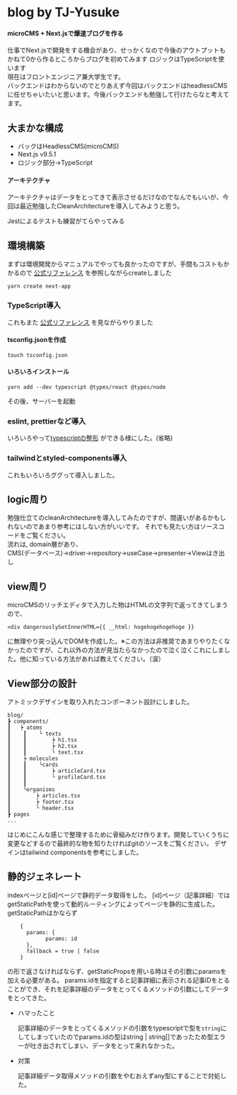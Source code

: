 # blog by TJ-Yusuke
#### microCMS + Next.jsで爆速ブログを作る

仕事でNext.jsで開発をする機会があり、せっかくなので今後のアウトプットもかねて0から作るところからブログを初めてみます
ロジックはTypeScriptを使います<br>
現在はフロントエンジニア兼大学生です。<br>
バックエンドはわからないのでとりあえず今回はバックエンドはheadlessCMSに任せちゃいたいと思います。今後バックエンドも勉強して行けたらなと考えてます。

## 大まかな構成
- バックはHeadlessCMS(microCMS)
- Next.js v9.5.1
- ロジック部分→TypeScript
#### アーキテクチャ
アーキテクチャはデータをとってきて表示させるだけなのでなんでもいいが、今回は最近勉強したCleanArchitectureを導入してみようと思う。

Jestによるテストも練習がてらやってみる


## 環境構築
まずは環境開発からマニュアルでやっても良かったのですが、手間もコストもかかるので [公式リファレンス](https://nextjs.org/docs/getting-started) を参照しながらcreateしました
~~~Linux Kernel Module
yarn create next-app
~~~
### TypeScript導入
これもまた [公式リファレンス](https://nextjs.org/docs/basic-features/typescript) を見ながらやりました
#### tsconfig.jsonを作成
~~~Linux Kernel Module
touch tsconfig.json
~~~
#### いろいろインストール
~~~
yarn add --dev typescript @types/react @types/node
~~~
その後、サーバーを起動

### eslint, prettierなど導入
いろいろやって[typescriptの整形](https://qiita.com/y-w/items/dcf5fb4af52e990109eb#typescript%E3%81%AE%E3%81%9F%E3%82%81%E3%81%AEeslint%E3%81%A8prettier%E3%81%AE%E4%BD%B5%E7%94%A8%E8%A8%AD%E5%AE%9A) ができる様にした。(省略)

### tailwindとstyled-components導入
これもいろいろググって導入しました。

## logic周り
勉強仕立てのcleanArchitectureを導入してみたのですが、間違いがあるかもしれないのであまり参考にはしない方がいいです。
それでも見たい方はソースコードをご覧ください。
<br>流れは, domain層があり、<br>
CMS(データベース)→driver→repository→useCase→presenter→Viewはき出し

## view周り
microCMSのリッチエディタで入力した物はHTMLの文字列で返ってきてしまうので、<br>

`<div dangerouslySetInnerHTML={{ __html: hogehogehogehoge }}`<br>

に無理やり突っ込んでDOMを作成した。※この方法は非推奨であまりやりたくなかったのですが、これ以外の方法が見当たらなかったので泣く泣くこれにしました。他に知っている方法があれば教えてください。（涙）


## View部分の設計
アトミックデザインを取り入れたコンポーネント設計にしました。
```
blog/
┣ components/
┃   ┝ atoms
┃    ┃    └ texts
┃    ┃        ┝ h1.tsx
┃    ┃        ┝ h2.tsx
┃    ┃        └ text.tsx
┃    ┝ molecules
┃    ┃    └cards
┃    ┃        ┝ articleCard.tsx
┃    ┃        └ profileCard.tsx
┃    ┃
┃    └organisms
┃        ┝ articles.tsx
┃        ┝ footer.tsx
┃        └ header.tsx
┣ pages
...
```
はじめにこんな感じで整理するために骨組みだけ作ります。開発していくうちに変更などするので最終的な物を知りたければgitのソースをご覧ください。
デザインはtailwind componentsを参考にしました。

## 静的ジェネレート
indexページと[id]ページで静的データ取得をした。
[id]ページ（記事詳細）ではgetStaticPathを使って動的ルーティングによってページを静的に生成した。
    getStaticPathはかならず
    
```
    {
      params: {
            params: id
      }, 
      fallback = true | false
    }
  ```

  の形で返さなければならず、getStaticPropsを用いる時はその引数にparamsを加える必要がある。
  params.idを指定すると記事詳細に表示される記事IDをとることができ、それを記事詳細のデータをとってくるメソッドの引数にしてデータをとってきた。
  - ハマったこと
  
    記事詳細のデータをとってくるメソッドの引数をtypescriptで型を```string```にしてしまっていたのでparams.idの型はstring | string[]であったため型エラーが吐き出されてしまい、データをとって来れなかった。
  - 対策
  
     記事詳細データ取得メソッドの引数をやむおえずany型にすることで対処した。